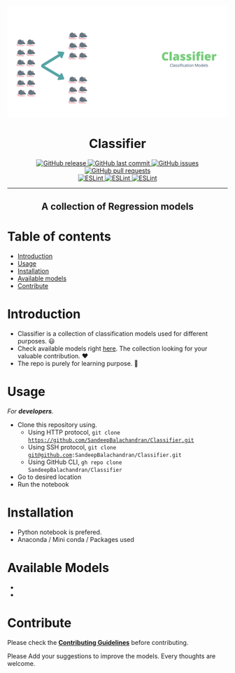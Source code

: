 ![](./assets/preview.png)
<h1 align='center'>Classifier</h1>
<p align="center">
  <a href="https://github.com/SandeepBalachandran/Heart-Disease-Classifier/releases/" target="_blank">
    <img alt="GitHub release" src="https://img.shields.io/github/v/release/SandeepBalachandran/Heart-Disease-Classifier?include_prereleases&style=flat-square">
  </a>

  <a href="https://github.com/SandeepBalachandran/Heart-Disease-Classifier/commits/master" target="_blank">
    <img src="https://img.shields.io/github/last-commit/SandeepBalachandran/Heart-Disease-Classifier?style=flat-square" alt="GitHub last commit">
  </a>

  <a href="https://github.com/SandeepBalachandran/Heart-Disease-Classifier/issues" target="_blank">
    <img src="https://img.shields.io/github/issues/SandeepBalachandran/Heart-Disease-Classifier?style=flat-square&color=red" alt="GitHub issues">
  </a>

  <a href="https://github.com/SandeepBalachandran/Heart-Disease-Classifier/pulls" target="_blank">
    <img src="https://img.shields.io/github/issues-pr/SandeepBalachandran/Heart-Disease-Classifier?style=flat-square&color=blue" alt="GitHub pull requests">
  </a>

  </br>

  <a href="https://standardjs.com" target="_blank">
    <img alt="ESLint" src="https://img.shields.io/badge/code_style-standard-brightgreen.svg?style=flat-square">
  </a>
  
  <a href="" target="_blank">
    <img alt="ESLint" src="https://img.shields.io/github/stars/SandeepBalachandran/Heart-Disease-Classifier">
  </a>
  
  <a href="" target="_blank">
    <img alt="ESLint" src="https://img.shields.io/github/forks/SandeepBalachandran/Heart-Disease-Classifier">
  </a>
  
</p>
<hr>

<h2 align="center">A collection of Regression models</h2> 

# Table of contents

- [Introduction](#introduction)
- [Usage](#usage)
- [Installation](#installation)
- [Available models](#available-models)
- [Contribute](#contribute)

# Introduction

- Classifier is a collection of classification models used for different purposes. :smiley:
- Check available models right [here](#available-models). The collection looking for your valuable contribution. :heart: 
- The repo is purely for learning purpose. :notebook:

# Usage

*For **developers**.*
- Clone this repository using.
  - Using HTTP protocol, <code>git clone https://github.com/SandeepBalachandran/Classifier.git</code>
  - Using SSH protocol,  <code>git clone git@github.com:SandeepBalachandran/Classifier.git</code>
  - Using GitHub CLI,  <code>gh repo clone SandeepBalachandran/Classifier</code>
- Go to desired location
- Run the notebook


# Installation
- Python notebook is prefered.
- Anaconda / Mini conda / Packages used

# Available Models
-
-


# Contribute
Please check the [**Contributing Guidelines**](https://github.com/SandeepBalachandran/Classifier/blob/master/CONTRIBUTING.md) before contributing.

Please Add your suggestions to improve the models. Every thoughts are welcome.
